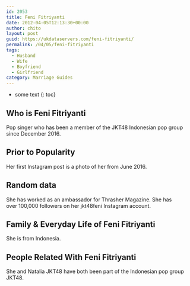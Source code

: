 ```yaml
---
id: 2053
title: Feni Fitriyanti
date: 2012-04-05T12:13:30+00:00
author: chito
layout: post
guid: https://ukdataservers.com/feni-fitriyanti/
permalink: /04/05/feni-fitriyanti
tags:
  - Husband
  - Wife
  - Boyfriend
  - Girlfriend
category: Marriage Guides
---
```


* some text
{: toc}


## Who is  Feni Fitriyanti
                  
                  
                  
Pop singer who has been a member of the JKT48 Indonesian pop group since December 2016.
                  
                
                
                
## Prior to Popularity 
                  
                  
                  
Her first Instagram post is a photo of her from June 2016. 
                  
                
                
                
## Random data 
                  
                  
                  
She has worked as an ambassador for Thrasher Magazine. She has over 100,000 followers on her jkt48feni Instagram account. 
                  
                
                
                
## Family & Everyday Life of Feni Fitriyanti
                  
                  
                  
She is from Indonesia. 
                  
                
                
                
## People Related With  Feni Fitriyanti
                  
                  
                  
She and Natalia JKT48 have both been part of the Indonesian pop group JKT48.
                  
                
              
            
          
          
          
    
    
  

